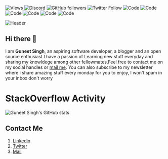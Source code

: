 

![Views](https://komarev.com/ghpvc/?username=Guneetsinghtuli)
![Discord](https://img.shields.io/discord/774604960847101973?style=plastic)
![GitHub followers](https://img.shields.io/github/followers/Guneetsinghtuli?style=social)
![Twitter Follow](https://img.shields.io/twitter/follow/Guneetsingh02?style=social)
![Code](https://img.shields.io/badge/Code-ReactJS-blue)
![Code](https://img.shields.io/badge/Code-JavaScript-blue)
![Code](https://img.shields.io/badge/Code-Java-blue)
![Code](https://img.shields.io/badge/Code-C++-blue)
![Code](https://img.shields.io/badge/OS-MacOS-blue)
![Code](https://img.shields.io/badge/OS-Linux-blue)

![Header](https://user-images.githubusercontent.com/48324492/132449795-5a7d0f95-f44b-499d-8fdb-51d4ff0e3f7a.png)

## Hi there 👋

I am **Guneet Singh**, an aspiring software developer, a blogger and an open source enthusiast.I have a passion of Learning new stuff everyday and sharing my knowldege among other fellowmates.Feel free to contact me on my social handles or [mail me](mailto:guneetsinghtuli@gmail.com). You can also subscribe to my newsletter where i share amazing stuff every monday for you to enjoy, I won't spam in your inbox don't worry

# StackOverflow Activity
<!-- STACKOVERFLOW:START -->
<!-- STACKOVERFLOW:END -->

![Guneet Singh's GitHub stats](https://github-readme-stats.vercel.app/api?username=Guneetsinghtuli)

<!-- [![Top Langs](https://github-readme-stats.vercel.app/api/top-langs/?username=Guneetsinghtuli&layout=compact)] -->

## Contact Me

1. [Linkedin](https://www.linkedin.com/in/guneetsinghtuli/)
1. [Twitter](https://twitter.com/Guneetsingh02)
1. [Mail](mailto:guneetsinghtuli@gmail.com)

